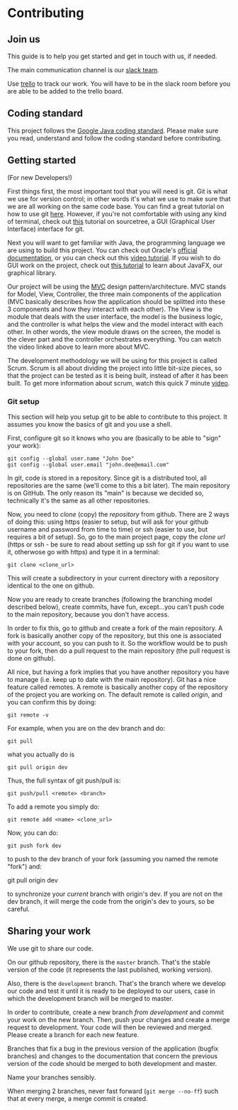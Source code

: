 # Contributing

## Join us

This guide is to help you get started and get in touch with us, if needed.

The main communication channel is our
[slack team](https://rlearnprograming.slack.com/shared_invite/MTM5NzQwOTU5MjY5LTE0ODY2OTQ4NjYtZDE0MGU4ZTY0NA).

Use
[trello](https://trello.com/invite/b/HZQ5RPer/36b3a64b8c2cc299f1088f547a62f60d/kanban)
to track our work. You will have to be in the slack room before you are able to be added to the trello board.


## Coding standard

This project follows the
[Google Java coding standard](https://google.github.io/styleguide/javaguide.html).
Please make sure you read, understand and follow the coding standard before
contributing.

## Getting started
(For new Developers!)

First things first, the most important tool that you will need is git.
Git is what we use for version control; in other words it's what we use
to make sure that we are all working on the same code base.
You can find a great tutorial on how to use git
[here](https://www.youtube.com/watch?v=HVsySz-h9r4).
However, if you're not comfortable with using any kind of terminal, check out
[this](https://www.youtube.com/watch?v=UD7PV8auGLg) tutorial on sourcetree,
a GUI (Graphical User Interface) interface for git.

Next you will want to get familiar with Java, the programming language we are
using to build this project. You can check out Oracle's [official
documentation](https://docs.oracle.com/javase/7/docs/api/), or you can check
out this [video tutorial](https://thenewboston.com/videos.php?cat=31). If you
wish to do GUI work on the project, check out
[this tutorial](https://www.youtube.com/watch?v=FLkOX4Eez6o&list=PL6gx4Cwl9DGBzfXLWLSYVy8EbTdpGbUIG)
to learn about JavaFX, our graphical library.

Our project will be using the
[MVC](https://www.youtube.com/watch?v=1IsL6g2ixak) design pattern/architecture.
MVC stands for Model, View, Controller, the three main components of the
application (MVC basically describes how the application should be splitted
into these 3 components and how they interact with each other). The View is the
module that deals with the user interface, the model is the business logic,
and the controller is what helps the view and the model interact with each
other. In other words, the view module draws on the screen, the model is the
clever part and the controller orchestrates everything.
You can watch the video linked above to learn more about MVC.

The development methodology we will be using for this project is called Scrum.
Scrum is all about dividing the project into little bit-size pieces, so that
the project can be tested as it is being built, instead of after it has been
built. To get more information about scrum, watch this quick 7 minute
[video](https://www.youtube.com/watch?v=9TycLR0TqFA).


### Git setup

This section will help you setup git to be able to contribute to this project.
It assumes you know the basics of git and you use a shell.

First, configure git so it knows who you are (basically to be able to "sign"
your work):

    git config --global user.name "John Doe"
    git config --global user.email "john.dee@email.com"

In git, code is stored in a repository. Since git is a distributed tool, all
repositories are the same (we'll come to this a bit later). The main repository
is on GitHub. The only reason its "main" is because we decided so, technically
it's the same as all other repositories.

Now, you need to _clone_ (copy) the _repository_ from github. There are 2 ways
of doing this: using https (easier to setup, but will ask for your github
username and password from time to time) or ssh (easier to use, but requires
a bit of setup). So, go to the main project page, copy the _clone url_ (https
or ssh - be sure to read about setting up ssh for git if you want to use it,
otherwose go with https) and type it in a terminal:

    git clone <clone_url>

This will create a subdirectory in your current directory with a repository
identical to the one on github.

Now you are ready to create branches (following the branching model described
below), create commits, have fun, except...you can't push code to the main
repository, because you don't have access.

In order to fix this, go to github and create a fork of the main repository.
A fork is basically another copy of the repository, but this one is associated
with your account, so you can push to it. So the workflow would be to push
to your fork, then do a pull request to the main repository (the pull request
is done on github).

All nice, but having a fork implies that you have another repository you have
to manage (i.e. keep up to date with the main repository). Git has a nice
feature called remotes. A remote is basically another copy of the repository
of the project you are working on. The default remote is called _origin_,
and you can confirm this by doing:

    git remote -v

For example, when you are on the dev branch and do:

    git pull

what you actually do is

    git pull origin dev

Thus, the full syntax of git push/pull is:

    git push/pull <remote> <branch>

To add a remote you simply do:

    git remote add <name> <clone_url>

Now, you can do:

    git push fork dev

to push to the dev branch of your fork (assuming you named the remote "fork")
and:

   git pull origin dev

to synchronize your *current* branch with origin's dev. If you are not on
the dev branch, it will merge the code from the origin's dev to yours, so
be careful.


## Sharing your work

We use git to share our code.

On our github repository, there is the ```master``` branch. That's the
stable version of the code (it represents the last published, working version).

Also, there is the ```development``` branch. That's the branch where we develop
our code and test it until it is ready to be deployed to our users, case in
which the development branch will be merged to master.

In order to contribute, create a new branch *from development* and commit your
work on the new branch. Then, push your changes and create a merge request to
development. Your code will then be reviewed and merged. Please create a
branch for each new feature.

Branches that fix a bug in the previous version of the application (bugfix
branches) and changes to the documentation that concern the previous version
of the code should be merged to both development and master.

Name your branches sensibly.

When merging 2 branches, never fast forward (```git merge --no-ff```) such that
at every merge, a merge commit is created.
